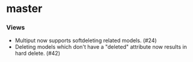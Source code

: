 # master

### Views

- Multiput now supports softdeleting related models. (#24)
- Deleting models which don't have a "deleted" attribute now results in hard delete. (#42)
